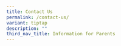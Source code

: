 ```yaml
---
title: Contact Us
permalink: /contact-us/
variant: tiptap
description: ""
third_nav_title: Information for Parents
---
```

